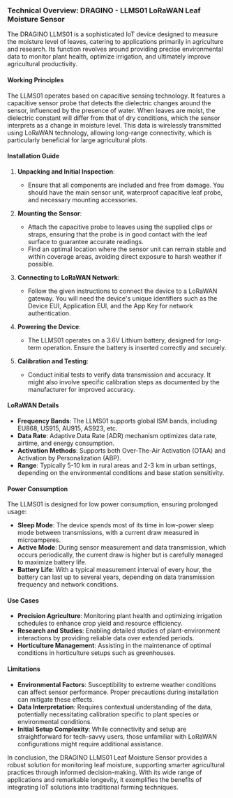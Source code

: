 ### Technical Overview: DRAGINO - LLMS01 LoRaWAN Leaf Moisture Sensor

The DRAGINO LLMS01 is a sophisticated IoT device designed to measure the moisture level of leaves, catering to applications primarily in agriculture and research. Its function revolves around providing precise environmental data to monitor plant health, optimize irrigation, and ultimately improve agricultural productivity.

#### Working Principles

The LLMS01 operates based on capacitive sensing technology. It features a capacitive sensor probe that detects the dielectric changes around the sensor, influenced by the presence of water. When leaves are moist, the dielectric constant will differ from that of dry conditions, which the sensor interprets as a change in moisture level. This data is wirelessly transmitted using LoRaWAN technology, allowing long-range connectivity, which is particularly beneficial for large agricultural plots.

#### Installation Guide

1. **Unpacking and Initial Inspection**:
   - Ensure that all components are included and free from damage. You should have the main sensor unit, waterproof capacitive leaf probe, and necessary mounting accessories.

2. **Mounting the Sensor**:
   - Attach the capacitive probe to leaves using the supplied clips or straps, ensuring that the probe is in good contact with the leaf surface to guarantee accurate readings.
   - Find an optimal location where the sensor unit can remain stable and within coverage areas, avoiding direct exposure to harsh weather if possible.

3. **Connecting to LoRaWAN Network**:
   - Follow the given instructions to connect the device to a LoRaWAN gateway. You will need the device's unique identifiers such as the Device EUI, Application EUI, and the App Key for network authentication.

4. **Powering the Device**:
   - The LLMS01 operates on a 3.6V Lithium battery, designed for long-term operation. Ensure the battery is inserted correctly and securely.

5. **Calibration and Testing**:
   - Conduct initial tests to verify data transmission and accuracy. It might also involve specific calibration steps as documented by the manufacturer for improved accuracy.

#### LoRaWAN Details

- **Frequency Bands**: The LLMS01 supports global ISM bands, including EU868, US915, AU915, AS923, etc.
- **Data Rate**: Adaptive Data Rate (ADR) mechanism optimizes data rate, airtime, and energy consumption.
- **Activation Methods**: Supports both Over-The-Air Activation (OTAA) and Activation by Personalization (ABP).
- **Range**: Typically 5-10 km in rural areas and 2-3 km in urban settings, depending on the environmental conditions and base station sensitivity.

#### Power Consumption

The LLMS01 is designed for low power consumption, ensuring prolonged usage:

- **Sleep Mode**: The device spends most of its time in low-power sleep mode between transmissions, with a current draw measured in microamperes.
- **Active Mode**: During sensor measurement and data transmission, which occurs periodically, the current draw is higher but is carefully managed to maximize battery life.
- **Battery Life**: With a typical measurement interval of every hour, the battery can last up to several years, depending on data transmission frequency and network conditions.

#### Use Cases

- **Precision Agriculture**: Monitoring plant health and optimizing irrigation schedules to enhance crop yield and resource efficiency.
- **Research and Studies**: Enabling detailed studies of plant-environment interactions by providing reliable data over extended periods.
- **Horticulture Management**: Assisting in the maintenance of optimal conditions in horticulture setups such as greenhouses.

#### Limitations

- **Environmental Factors**: Susceptibility to extreme weather conditions can affect sensor performance. Proper precautions during installation can mitigate these effects.
- **Data Interpretation**: Requires contextual understanding of the data, potentially necessitating calibration specific to plant species or environmental conditions.
- **Initial Setup Complexity**: While connectivity and setup are straightforward for tech-savvy users, those unfamiliar with LoRaWAN configurations might require additional assistance.

In conclusion, the DRAGINO LLMS01 Leaf Moisture Sensor provides a robust solution for monitoring leaf moisture, supporting smarter agricultural practices through informed decision-making. With its wide range of applications and remarkable longevity, it exemplifies the benefits of integrating IoT solutions into traditional farming techniques.